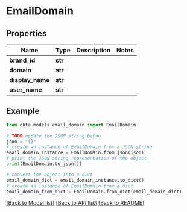 # EmailDomain


## Properties

Name | Type | Description | Notes
------------ | ------------- | ------------- | -------------
**brand_id** | **str** |  | 
**domain** | **str** |  | 
**display_name** | **str** |  | 
**user_name** | **str** |  | 

## Example

```python
from okta.models.email_domain import EmailDomain

# TODO update the JSON string below
json = "{}"
# create an instance of EmailDomain from a JSON string
email_domain_instance = EmailDomain.from_json(json)
# print the JSON string representation of the object
print(EmailDomain.to_json())

# convert the object into a dict
email_domain_dict = email_domain_instance.to_dict()
# create an instance of EmailDomain from a dict
email_domain_from_dict = EmailDomain.from_dict(email_domain_dict)
```
[[Back to Model list]](../README.md#documentation-for-models) [[Back to API list]](../README.md#documentation-for-api-endpoints) [[Back to README]](../README.md)


